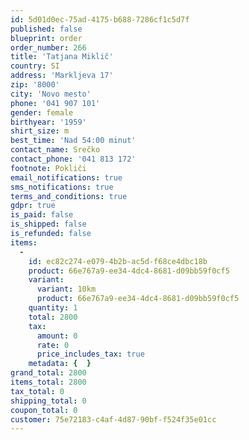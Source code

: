 ```yaml
---
id: 5d01d0ec-75ad-4175-b688-7286cf1c5d7f
published: false
blueprint: order
order_number: 266
title: 'Tatjana Miklič'
country: SI
address: 'Markljeva 17'
zip: '8000'
city: 'Novo mesto'
phone: '041 907 101'
gender: female
birthyear: '1959'
shirt_size: m
best_time: 'Nad 54:00 minut'
contact_name: Srečko
contact_phone: '041 813 172'
footnote: Pokliči
email_notifications: true
sms_notifications: true
terms_and_conditions: true
gdpr: true
is_paid: false
is_shipped: false
is_refunded: false
items:
  -
    id: ec82c274-e079-4b2b-ac5d-f68ce4dbc18b
    product: 66e767a9-ee34-4dc4-8681-d09bb59f0cf5
    variant:
      variant: 10km
      product: 66e767a9-ee34-4dc4-8681-d09bb59f0cf5
    quantity: 1
    total: 2800
    tax:
      amount: 0
      rate: 0
      price_includes_tax: true
    metadata: {  }
grand_total: 2800
items_total: 2800
tax_total: 0
shipping_total: 0
coupon_total: 0
customer: 75e72183-c4af-4d87-90bf-f524f35e01cc
---
```

